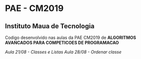 # PAE - CM2019

## Instituto Maua de Tecnologia

Codigo desenvolvido nas aulas da PAE CM2019 de **ALGORITMOS AVANCADOS PARA COMPETICOES DE 
PROGRAMACAO**

*Aula 21/08 - Classes e Listas*
*Aula 28/08 - Ordenar classe*
